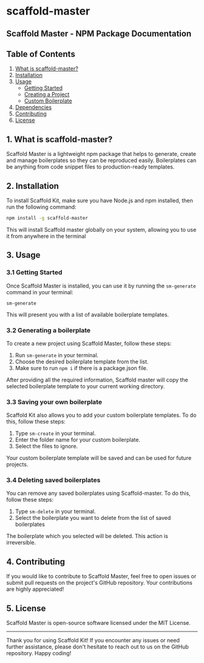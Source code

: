 # scaffold-master

## Scaffold Master - NPM Package Documentation

## Table of Contents

1. [What is scaffold-master?](#introduction)
2. [Installation](#installation)
3. [Usage](#usage)
    - [Getting Started](#getting-started)
    - [Creating a Project](#creating-a-project)
    - [Custom Boilerplate](#custom-boilerplate)
4. [Dependencies](#dependencies)
5. [Contributing](#contributing)
6. [License](#license)

## 1. What is scaffold-master?

Scaffold Master is a lightweight npm package that helps to generate, create and manage boilerplates so they can be reproduced easily. Boilerplates can be anything from code snippet files to production-ready templates.

## 2. Installation

To install Scaffold Kit, make sure you have Node.js and npm installed, then run the following command:

```bash
npm install -g scaffold-master
```

This will install Scaffold master globally on your system, allowing you to use it from anywhere in the terminal

3\. Usage
---------

### 3.1 Getting Started

Once Scaffold Master is installed, you can use it by running the `sm-generate` command in your terminal:

`sm-generate`

This will present you with a list of available boilerplate templates.

### 3.2 Generating a boilerplate

To create a new project using Scaffold Master, follow these steps:

1.  Run `sm-generate` in your terminal.
2.  Choose the desired boilerplate template from the list.
3.  Make sure to run `npm i` if there is a package.json file.

After providing all the required information, Scaffold master will copy the selected boilerplate template to your current working directory.

### 3.3 Saving your own boilerplate

Scaffold Kit also allows you to add your custom boilerplate templates. To do this, follow these steps:

1.  Type `sm-create` in your terminal.
2.  Enter the folder name for your custom boilerplate.
3.  Select the files to ignore.

Your custom boilerplate template will be saved and can be used for future projects.

### 3.4 Deleting saved boilerplates

You can remove any saved boilerplates using Scaffold-master. To do this, follow these steps:

1. Type `sm-delete` in your terminal.
2. Select the boilerplate you want to delete from the list of saved boilerplates

The boilerplate which you selected will be deleted. This action is irreversible.

4\. Contributing
----------------

If you would like to contribute to Scaffold Master, feel free to open issues or submit pull requests on the project's GitHub repository. Your contributions are highly appreciated!

5\. License
-----------

Scaffold Master is open-source software licensed under the MIT License. 

* * * * *

Thank you for using Scaffold Kit! If you encounter any issues or need further assistance, please don't hesitate to reach out to us on the GitHub repository. Happy coding!
